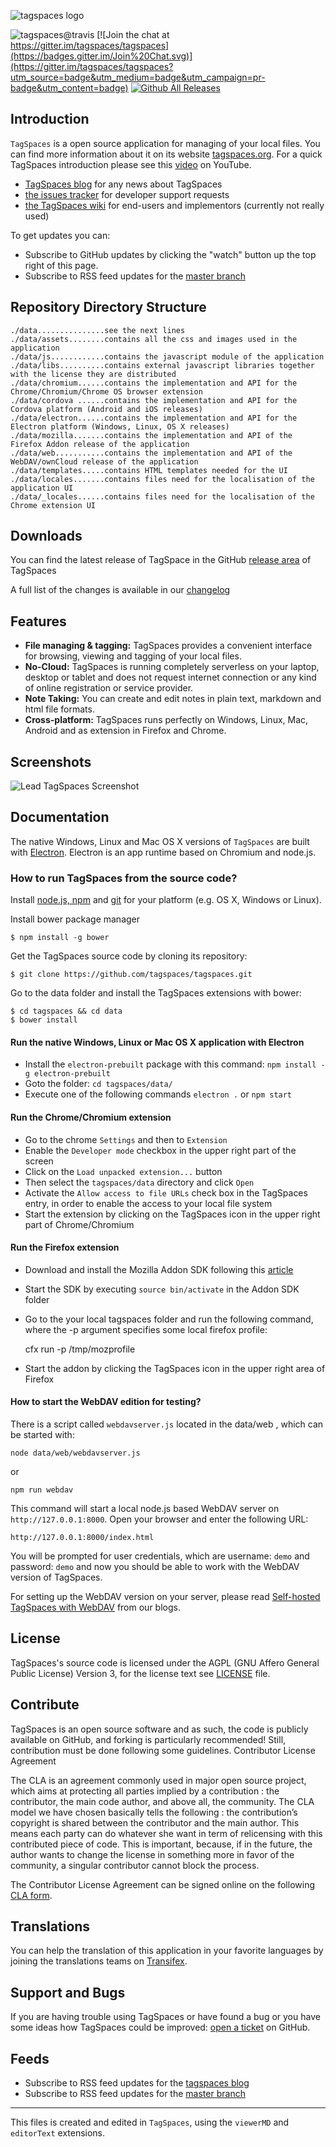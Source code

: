 ![tagspaces logo](https://raw.github.com/tagspaces/tagspaces/master/data/assets/icon96.png)

![tagspaces@travis](https://travis-ci.org/tagspaces/tagspaces.svg?branch=master)  [![Join the chat at https://gitter.im/tagspaces/tagspaces](https://badges.gitter.im/Join%20Chat.svg)](https://gitter.im/tagspaces/tagspaces?utm_source=badge&utm_medium=badge&utm_campaign=pr-badge&utm_content=badge) [![Github All Releases](https://img.shields.io/github/downloads/tagspaces/tagspaces/total.svg)]()

## Introduction

`TagSpaces` is a open source application for managing of your local files. You can find more information about it on its website [tagspaces.org](http://tagspaces.org/). For a quick TagSpaces introduction please see this [video](https://www.youtube.com/embed/CJ2hYU6U-C8) on YouTube.

- [TagSpaces blog](http://tagspaces.org/blog/) for any news about TagSpaces
- [the issues tracker](https://github.com/tagspaces/tagspaces/issues) for developer support requests
- [the TagSpaces wiki](https://github.com/tagspaces/tagspaces/wiki) for end-users and implementors (currently not really used)

To get updates you can:
- Subscribe to GitHub updates by clicking the "watch" button up the top right of this page.
- Subscribe to RSS feed updates for the [master branch](https://github.com/tagspaces/tagspaces/commits/master.atom)

## Repository Directory Structure

    ./data...............see the next lines
    ./data/assets........contains all the css and images used in the application
    ./data/js............contains the javascript module of the application 
    ./data/libs..........contains external javascript libraries together with the license they are distributed 
    ./data/chromium......contains the implementation and API for the Chrome/Chromium/Chrome OS browser extension
    ./data/cordova ......contains the implementation and API for the Cordova platform (Android and iOS releases) 
    ./data/electron......contains the implementation and API for the Electron platform (Windows, Linux, OS X releases)
    ./data/mozilla.......contains the implementation and API of the Firefox Addon release of the application
    ./data/web...........contains the implementation and API of the WebDAV/ownCloud release of the application
    ./data/templates.....contains HTML templates needed for the UI
    ./data/locales.......contains files need for the localisation of the application UI
    ./data/_locales......contains files need for the localisation of the Chrome extension UI

## Downloads 
You can find the latest release of TagSpace in the GitHub [release area](https://github.com/tagspaces/tagspaces/releases/) of TagSpaces

A full list of the changes is available in our [changelog](CHANGELOG.md)

## Features

* **File managing & tagging:** TagSpaces provides a convenient interface for browsing, viewing and tagging of your local files.
* **No-Cloud:** TagSpaces is running completely serverless on your laptop, desktop or tablet and does not request internet connection or any kind of online registration or service provider.
* **Note Taking:** You can create and edit notes in plain text, markdown and html file formats.
* **Cross-platform:** TagSpaces runs perfectly on Windows, Linux, Mac, Android and as extension in Firefox and Chrome.

## Screenshots

![Lead TagSpaces Screenshot](http://www.tagspaces.org/content/v2-1/tagspaces-screenshot-github-2-1.png)

## Documentation

The native Windows, Linux and Mac OS X versions of `TagSpaces` are built with [Electron](https://electron.atom.io/). Electron is an app runtime based on Chromium and node.js.

### How to run TagSpaces from the source code?
Install [node.js, npm](http://nodejs.org/) and [git](http://git-scm.org/) for your platform (e.g. OS X, Windows or Linux).

Install bower package manager

    $ npm install -g bower

Get the TagSpaces source code by cloning its repository:

    $ git clone https://github.com/tagspaces/tagspaces.git

Go to the data folder and install the TagSpaces extensions with bower:
    
    $ cd tagspaces && cd data
    $ bower install
    

#### Run the native Windows, Linux or Mac OS X application with Electron
* Install the `electron-prebuilt` package with this command: `npm install -g electron-prebuilt`
* Goto the folder: `cd tagspaces/data/`
* Execute one of the following commands `electron .` or `npm start`

#### Run the Chrome/Chromium extension
* Go to the chrome `Settings` and then to `Extension`
* Enable the `Developer mode` checkbox in the upper right part of the screen
* Click on the `Load unpacked extension...` button
* Then select the `tagspaces/data` directory and click `Open`
* Activate the `Allow access to file URLs` check box in the TagSpaces entry, in order to enable the access to your local file system
* Start the extension by clicking on the TagSpaces icon in the upper right part of Chrome/Chromium

#### Run the Firefox extension
* Download and install the Mozilla Addon SDK following this [article](https://developer.mozilla.org/en-US/Add-ons/SDK/Tutorials/Installation)
* Start the SDK by executing `source bin/activate` in the Addon SDK folder
* Go to the your local tagspaces folder and run the following command, where the -p argument specifies some local firefox profile:


    cfx run -p /tmp/mozprofile

* Start the addon by clicking the TagSpaces icon in the upper right area of Firefox

#### How to start the WebDAV edition for testing?
There is a script called `webdavserver.js` located in the data/web , which can be started with:

    node data/web/webdavserver.js

or

    npm run webdav
    
    
This command will start a local node.js based WebDAV server on `http://127.0.0.1:8000`. Open your browser and enter the following URL:

    http://127.0.0.1:8000/index.html
        
You will be prompted for user credentials, which are username: `demo` and password: `demo` and now you should be able to work with the WebDAV version of TagSpaces.

For setting up the WebDAV version on your server, please read [Self-hosted TagSpaces with WebDAV](http://docs.tagspaces.org/selfhosting.html) from our blogs.

## License
TagSpaces's source code is licensed under the AGPL (GNU Affero General Public License) Version 3, for the license text see [LICENSE](LICENSE) file.

## Contribute
TagSpaces is an open source software and as such, the code is publicly available on GitHub, and forking is particularly recommended! Still, contribution must be done following some guidelines.
Contributor License Agreement

The CLA is an agreement commonly used in major open source project, which aims at protecting all parties implied by a contribution : the contributor, the main code author, and above all, the community. The CLA model we have chosen basically tells the following : the contribution’s copyright is shared between the contributor and the main author. This means each party can do whatever she want in term of relicensing with this contributed piece of code. This is important, because, if in the future, the author wants to change the license in something more in favor of the community, a singular contributor cannot block the process.

The Contributor License Agreement can be signed online on the following [CLA form](http://tagspaces.org/contribute).

## Translations
You can help the translation of this application in your favorite languages by joining the translations teams on [Transifex](https://www.transifex.com/projects/p/tagspaces/).

## Support and Bugs
If you are having trouble using TagSpaces or have found a bug or you have some ideas how TagSpaces could be improved: [open a ticket](https://github.com/tagspaces/tagspaces/issues) on GitHub.

## Feeds
- Subscribe to RSS feed updates for the [tagspaces blog](http://tagspaces.org/blog/feed.xml)
- Subscribe to RSS feed updates for the [master branch](https://github.com/tagspaces/tagspaces/commits/master.atom)

- - -
This files is created and edited in `TagSpaces`, using the `viewerMD` and `editorText` extensions.
